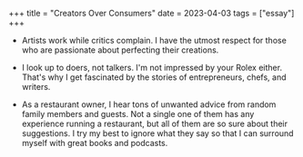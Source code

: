 +++
title = "Creators Over Consumers"
date = 2023-04-03
tags = ["essay"]
+++

* Artists work while critics complain. I have the utmost respect for those who are passionate about perfecting their creations.

* I look up to doers, not talkers. I'm not impressed by your Rolex either. That's why I get fascinated by the stories of entrepreneurs, chefs, and writers.

* As a restaurant owner, I hear tons of unwanted advice from random family members and guests. Not a single one of them has any experience running a restaurant, but all of them are so sure about their suggestions. I try my best to ignore what they say so that I can surround myself with great books and podcasts.